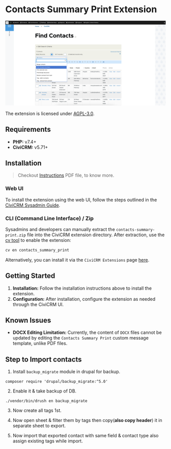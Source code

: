 # Contacts Summary Print Extension

![Screenshot](images/screenshot.png)

The extension is licensed under [AGPL-3.0](LICENSE.txt).

## Requirements

- **PHP:** v7.4+
- **CiviCRM:** v5.71+

## Installation

> Checkout [Instructions](instructions.pdf) PDF file, to know more.

### Web UI

To install the extension using the web UI, follow the steps outlined in the [CiviCRM Sysadmin Guide](https://docs.civicrm.org/sysadmin/en/latest/customize/extensions/).

### CLI (Command Line Interface) / Zip

Sysadmins and developers can manually extract the `contacts-summary-print.zip` file into the CiviCRM extension directory. After extraction, use the [cv tool](https://github.com/civicrm/cv) to enable the extension:

```bash
cv en contacts_summary_print
```

Alternatively, you can install it via the `CiviCRM Extensions` page [here](/civicrm/admin/extensions).

## Getting Started

1. **Installation:** Follow the installation instructions above to install the extension.
2. **Configuration:** After installation, configure the extension as needed through the CiviCRM UI.

## Known Issues

- **DOCX Editing Limitation:** Currently, the content of `DOCX` files cannot be updated by editing the `Contacts Summary Print` custom message template, unlike PDF files.

## Step to Import contacts

1. Install `backup_migrate` module in drupal for backup.

  ```shell
  composer require 'drupal/backup_migrate:^5.0'
  ```

2. Enable it & take backup of DB.

  ```shell
  ./vendor/bin/drush en backup_migrate
  ```

3. Now create all tags 1st.

4. Now open sheet & filter them by tags then copy(**also copy header**) it in separate sheet to export.

5. Now import that exported contact with same field & contact type also assign existing tags while import.

